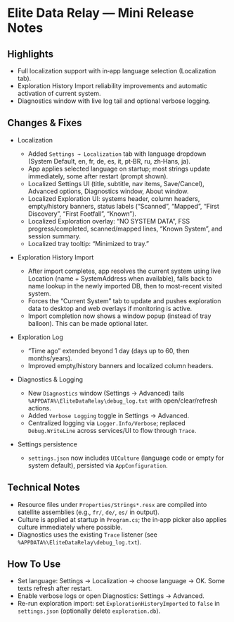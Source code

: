 # Elite Data Relay — Mini Release Notes

## Highlights
- Full localization support with in‑app language selection (Localization tab).
- Exploration History Import reliability improvements and automatic activation of current system.
- Diagnostics window with live log tail and optional verbose logging.

## Changes & Fixes
- Localization
  - Added `Settings → Localization` tab with language dropdown (System Default, en, fr, de, es, it, pt‑BR, ru, zh‑Hans, ja).
  - App applies selected language on startup; most strings update immediately, some after restart (prompt shown).
  - Localized Settings UI (title, subtitle, nav items, Save/Cancel), Advanced options, Diagnostics window, About window.
  - Localized Exploration UI: systems header, column headers, empty/history banners, status labels (“Scanned”, “Mapped”, “First Discovery”, “First Footfall”, “Known”).
  - Localized Exploration overlay: “NO SYSTEM DATA”, FSS progress/completed, scanned/mapped lines, “Known System”, and session summary.
  - Localized tray tooltip: “Minimized to tray.”

- Exploration History Import
  - After import completes, app resolves the current system using live Location (name + SystemAddress when available),
    falls back to name lookup in the newly imported DB, then to most-recent visited system.
  - Forces the “Current System” tab to update and pushes exploration data to desktop and web overlays if monitoring is active.
  - Import completion now shows a window popup (instead of tray balloon). This can be made optional later.

- Exploration Log
  - “Time ago” extended beyond 1 day (days up to 60, then months/years).
  - Improved empty/history banners and localized column headers.

- Diagnostics & Logging
  - New `Diagnostics` window (Settings → Advanced) tails `%APPDATA%\EliteDataRelay\debug_log.txt` with open/clear/refresh actions.
  - Added `Verbose Logging` toggle in Settings → Advanced.
  - Centralized logging via `Logger.Info/Verbose`; replaced `Debug.WriteLine` across services/UI to flow through `Trace`.

- Settings persistence
  - `settings.json` now includes `UICulture` (language code or empty for system default), persisted via `AppConfiguration`.

## Technical Notes
- Resource files under `Properties/Strings*.resx` are compiled into satellite assemblies (e.g., `fr/`, `de/`, `es/` in output).
- Culture is applied at startup in `Program.cs`; the in‑app picker also applies culture immediately where possible.
- Diagnostics uses the existing `Trace` listener (see `%APPDATA%\EliteDataRelay\debug_log.txt`).

## How To Use
- Set language: Settings → Localization → choose language → OK. Some texts refresh after restart.
- Enable verbose logs or open Diagnostics: Settings → Advanced.
- Re-run exploration import: set `ExplorationHistoryImported` to `false` in `settings.json` (optionally delete `exploration.db`).

